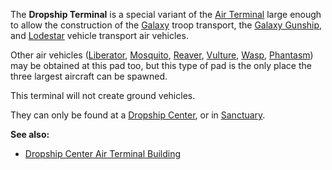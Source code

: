 The **Dropship Terminal** is a special variant of the
[Air Terminal](../items/Air_Terminal.md) large enough to allow the construction
of the [Galaxy](../vehicles/Galaxy.md) troop transport, the
[Galaxy Gunship](../vehicles/Galaxy_Gunship.md), and
[Lodestar](../vehicles/Lodestar.md) vehicle transport air vehicles.

Other air vehicles ([Liberator](../vehicles/Liberator.md),
[Mosquito](../vehicles/Mosquito.md), [Reaver](../vehicles/Reaver.md),
[Vulture](../vehicles/Vulture.md), [Wasp](../vehicles/Wasp.md),
[Phantasm](../vehicles/Phantasm.md)) may be obtained at this pad too, but this
type of pad is the only place the three largest aircraft can be spawned.

This terminal will not create ground vehicles.

They can only be found at a [Dropship Center](../locations/Dropship_Center.md),
or in [Sanctuary](../locations/Sanctuary.md).

**See also:**

- [Dropship Center Air Terminal Building](../locations/Dropship_Center_Air_Terminal_Building.md)

